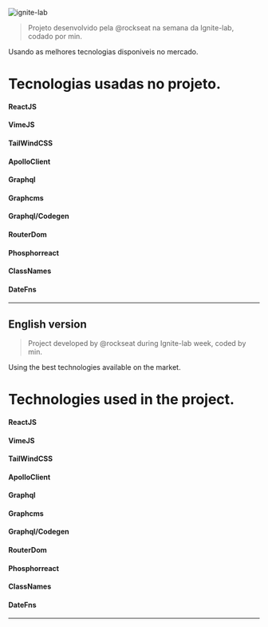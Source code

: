 ![ignite-lab](https://user-images.githubusercontent.com/105246720/177182481-5b9d150b-f254-4ae2-847a-52433d387307.png)


>Projeto desenvolvido pela @rockseat na semana da Ignite-lab, codado por min.

Usando as melhores tecnologias disponiveis no mercado.

# Tecnologias usadas no projeto.

#### ReactJS
#### VimeJS
#### TailWindCSS
#### ApolloClient
#### Graphql
#### Graphcms
#### Graphql/Codegen
#### RouterDom
#### Phosphorreact
#### ClassNames
#### DateFns
_____
## English version

>Project developed by @rockseat during Ignite-lab week, coded by min.

Using the best technologies available on the market.

# Technologies used in the project.

#### ReactJS
#### VimeJS
#### TailWindCSS
#### ApolloClient
#### Graphql
#### Graphcms
#### Graphql/Codegen
#### RouterDom
#### Phosphorreact
#### ClassNames
#### DateFns
_____
